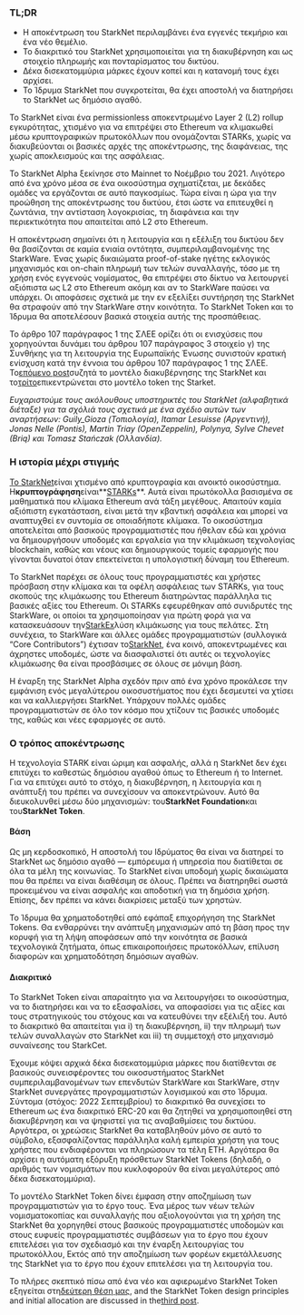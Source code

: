 ### TL;DR

* Η αποκέντρωση του StarkNet περιλαμβάνει ένα εγγενές τεκμήριο και ένα νέο θεμέλιο.
* Το διακριτικό του StarkNet χρησιμοποιείται για τη διακυβέρνηση και ως στοιχείο πληρωμής και πονταρίσματος του δικτύου.
* Δέκα δισεκατομμύρια μάρκες έχουν κοπεί και η κατανομή τους έχει αρχίσει.
* Το Ίδρυμα StarkNet που συγκροτείται, θα έχει αποστολή να διατηρήσει το StarkNet ως δημόσιο αγαθό.

Το StarkNet είναι ένα permissionless αποκεντρωμένο Layer 2 (L2) rollup εγκυρότητας, χτισμένο για να επιτρέψει στο Ethereum να κλιμακωθεί μέσω κρυπτογραφικών πρωτοκόλλων που ονομάζονται STARKs, χωρίς να διακυβεύονται οι βασικές αρχές της αποκέντρωσης, της διαφάνειας, της χωρίς αποκλεισμούς και της ασφάλειας.

Το StarkNet Alpha ξεκίνησε στο Mainnet το Νοέμβριο του 2021. Λιγότερο από ένα χρόνο μέσα σε ένα οικοσύστημα σχηματίζεται, με δεκάδες ομάδες να εργάζονται σε αυτό παγκοσμίως. Τώρα είναι η ώρα για την προώθηση της αποκέντρωσης του δικτύου, έτσι ώστε να επιτευχθεί η ζωντάνια, την αντίσταση λογοκρισίας, τη διαφάνεια και την περιεκτικότητα που απαιτείται από L2 στο Ethereum.

Η αποκέντρωση σημαίνει ότι η λειτουργία και η εξέλιξη του δικτύου δεν θα βασίζονται σε καμία ενιαία οντότητα, συμπεριλαμβανομένης της StarkWare. Ένας χωρίς δικαιώματα proof-of-stake ηγέτης εκλογικός μηχανισμός και on-chain πληρωμή των τελών συναλλαγής, τόσο με τη χρήση ενός εγγενούς νομίσματος, θα επιτρέψει στο δίκτυο να λειτουργεί αξιόπιστα ως L2 στο Ethereum ακόμη και αν το StarkWare παύσει να υπάρχει. Οι αποφάσεις σχετικά με την εν εξελίξει συντήρηση της StarkNet θα στραφούν από την StarkWare στην κοινότητα. Το StarkNet Token και το Ίδρυμα θα αποτελέσουν βασικά στοιχεία αυτής της προσπάθειας.

Το άρθρο 107 παράγραφος 1 της ΣΛΕΕ ορίζει ότι οι ενισχύσεις που χορηγούνται δυνάμει του άρθρου 107 παράγραφος 3 στοιχείο γ) της Συνθήκης για τη λειτουργία της Ευρωπαϊκής Ένωσης συνιστούν κρατική ενίσχυση κατά την έννοια του άρθρου 107 παράγραφος 1 της ΣΛΕΕ. Το[επόμενο post](https://medium.com/@starkware/part-2-a-decentralization-and-governance-proposal-for-starknet-23e335645778)συζητά το μοντέλο διακυβέρνησης της StarkNet και το[τρίτο](https://medium.com/@starkware/part-3-starknet-token-design-5cc17af066c6)επικεντρώνεται στο μοντέλο token της Starket.

*Ευχαριστούμε τους ακόλουθους υποστηρικτές του StarkNet (αλφαβητικά διέταξε) για τα σχόλιά τους σχετικά με ένα σχέδιο αυτών των αναρτήσεων: Guily_Gioza (Τοπιολογία), Itamar Lesuisse (Αργεντινή), Jonas Nelle (Pontis), Martin Triay (OpenZeppelin), Polynya, Sylve Chevet (Briq) και Tomasz Stańczak (Ολλανδία).*

### Η ιστορία μέχρι στιγμής

[Το StarkNet](https://starknet.io/)είναι χτισμένο από κρυπτογραφία και ανοικτό οικοσύστημα. Η**κρυπτογράφηση**είναι**[STARKs](https://eprint.iacr.org/2018/046.pdf)**. Αυτά είναι πρωτόκολλα βασισμένα σε μαθηματικά που κλίμακα Ethereum ανά τάξη μεγέθους. Απαιτούν καμία αξιόπιστη εγκατάσταση, είναι μετά την κβαντική ασφάλεια και μπορεί να αναπτυχθεί εν συντομία σε οποιαδήποτε κλίμακα. Το οικοσύστημα αποτελείται από βασικούς προγραμματιστές που ήθελαν εδώ και χρόνια να δημιουργήσουν υποδομές και εργαλεία για την κλιμάκωση τεχνολογίας blockchain, καθώς και νέους και δημιουργικούς τομείς εφαρμογής που γίνονται δυνατοί όταν επεκτείνεται η υπολογιστική δύναμη του Ethereum.

Το StarkNet παρέχει σε όλους τους προγραμματιστές και χρήστες πρόσβαση στην κλίμακα και τα οφέλη ασφάλειας των STARKs, για τους σκοπούς της κλιμάκωσης του Ethereum διατηρώντας παράλληλα τις βασικές αξίες του Ethereum. Οι STARKs εφευρέθηκαν από συνιδρυτές της StarkWare, οι οποίοι τα χρησιμοποίησαν για πρώτη φορά για να κατασκευάσουν την[StarkEx](https://starkware.co/starkex/)λύση κλιμάκωσης για τους πελάτες. Στη συνέχεια, το StarkWare και άλλες ομάδες προγραμματιστών (συλλογικά “Core Contributors”) έχτισαν το[StarkNet](https://starkware.co/starknet/), ένα κοινό, αποκεντρωμένες και άχρηστες υποδομές, ώστε να διασφαλιστεί ότι αυτές οι τεχνολογίες κλιμάκωσης θα είναι προσβάσιμες σε όλους σε μόνιμη βάση.

Η έναρξη της StarkNet Alpha σχεδόν πριν από ένα χρόνο προκάλεσε την εμφάνιση ενός μεγαλύτερου οικοσυστήματος που έχει δεσμευτεί να χτίσει και να καλλιεργήσει StarkNet. Υπάρχουν πολλές ομάδες προγραμματιστών σε όλο τον κόσμο που χτίζουν τις βασικές υποδομές της, καθώς και νέες εφαρμογές σε αυτό.

### **Ο τρόπος αποκέντρωσης**

Η τεχνολογία STARK είναι ώριμη και ασφαλής, αλλά η StarkNet δεν έχει επιτύχει το καθεστώς δημόσιου αγαθού όπως το Ethereum ή το Internet. Για να επιτύχει αυτό το στόχο, η διακυβέρνηση, η λειτουργία και η ανάπτυξή του πρέπει να συνεχίσουν να αποκεντρώνουν. Αυτό θα διευκολυνθεί μέσω δύο μηχανισμών: του**StarkNet Foundation**και του**StarkNet Token**.

#### Βάση

Ως μη κερδοσκοπικό, Η αποστολή του Ιδρύματος θα είναι να διατηρεί το StarkNet ως δημόσιο αγαθό — εμπόρευμα ή υπηρεσία που διατίθεται σε όλα τα μέλη της κοινωνίας. Το StarkNet είναι υποδομή χωρίς δικαιώματα που θα πρέπει να είναι διαθέσιμη σε όλους. Πρέπει να διατηρηθεί σωστά προκειμένου να είναι ασφαλής και αποδοτική για τη δημόσια χρήση. Επίσης, δεν πρέπει να κάνει διακρίσεις μεταξύ των χρηστών.

Το Ίδρυμα θα χρηματοδοτηθεί από εφάπαξ επιχορήγηση της StarkNet Tokens. Θα ενθαρρύνει την ανάπτυξη μηχανισμών από τη βάση προς την κορυφή για τη λήψη αποφάσεων από την κοινότητα σε βασικά τεχνολογικά ζητήματα, όπως επικαιροποιήσεις πρωτοκόλλων, επίλυση διαφορών και χρηματοδότηση δημόσιων αγαθών.

#### Διακριτικό

Το StarkNet Token είναι απαραίτητο για να λειτουργήσει το οικοσύστημα, να το διατηρήσει και να το εξασφαλίσει, να αποφασίσει για τις αξίες και τους στρατηγικούς του στόχους και να κατευθύνει την εξέλιξή του. Αυτό το διακριτικό θα απαιτείται για i) τη διακυβέρνηση, ii) την πληρωμή των τελών συναλλαγών στο StarkNet και iii) τη συμμετοχή στο μηχανισμό συναίνεσης του StarkCet.

Έχουμε κόψει αρχικά δέκα δισεκατομμύρια μάρκες που διατίθενται σε βασικούς συνεισφέροντες του οικοσυστήματος StarkNet συμπεριλαμβανομένων των επενδυτών StarkWare και StarkWare, στην StarkNet συνεργάτες προγραμματιστών λογισμικού και στο Ίδρυμα. Σύντομα (στόχος: 2022 Σεπτεμβρίου) το διακριτικό θα συνεχίσει το Ethereum ως ένα διακριτικό ERC-20 και θα ζητηθεί να χρησιμοποιηθεί στη διακυβέρνηση και να ψηφιστεί για τις αναβαθμίσεις του δικτύου. Αργότερα, οι χρεώσεις StarkNet θα καταβληθούν μόνο σε αυτό το σύμβολο, εξασφαλίζοντας παράλληλα καλή εμπειρία χρήστη για τους χρήστες που ενδιαφέρονται να πληρώσουν τα τέλη ETH. Αργότερα θα αρχίσει η αυτόματη εξόρυξη πρόσθετων StarkNet Tokens (δηλαδή, ο αριθμός των νομισμάτων που κυκλοφορούν θα είναι μεγαλύτερος από δέκα δισεκατομμύρια).

Το μοντέλο StarkNet Token δίνει έμφαση στην αποζημίωση των προγραμματιστών για το έργο τους. Ένα μέρος των νέων τελών νομισματοκοπίας και συναλλαγής που αξιολογούνται για τη χρήση της StarkNet θα χορηγηθεί στους βασικούς προγραμματιστές υποδομών και στους ευφυείς προγραμματιστές συμβάσεων για το έργο που έχουν επιτελέσει για τον σχεδιασμό και την έναρξη λειτουργίας του πρωτοκόλλου, Εκτός από την αποζημίωση των φορέων εκμετάλλευσης της StarkNet για το έργο που έχουν επιτελέσει για τη λειτουργία του.

Το πλήρες σκεπτικό πίσω από ένα νέο και αφιερωμένο StarkNet Token εξηγείται στη[δεύτερη θέση μας](https://medium.com/@starkware/part-2-a-decentralization-and-governance-proposal-for-starknet-23e335645778), and the StarkNet Token design principles and initial allocation are discussed in the[third post](https://medium.com/@starkware/part-3-starknet-token-design-5cc17af066c6).
